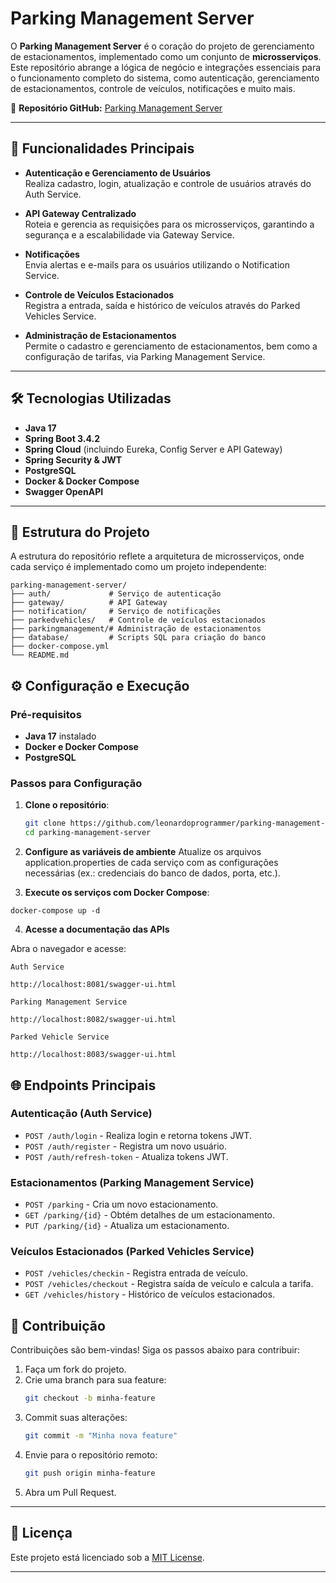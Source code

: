 # Parking Management Server

O **Parking Management Server** é o coração do projeto de gerenciamento de estacionamentos, implementado como um conjunto de **microsserviços**. Este repositório abrange a lógica de negócio e integrações essenciais para o funcionamento completo do sistema, como autenticação, gerenciamento de estacionamentos, controle de veículos, notificações e muito mais.

🔗 **Repositório GitHub:** [Parking Management Server](https://github.com/leonardoprogrammer/parking-management-server)

---

## 🚀 Funcionalidades Principais

- **Autenticação e Gerenciamento de Usuários**  
  Realiza cadastro, login, atualização e controle de usuários através do Auth Service.

- **API Gateway Centralizado**  
  Roteia e gerencia as requisições para os microsserviços, garantindo a segurança e a escalabilidade via Gateway Service.

- **Notificações**  
  Envia alertas e e-mails para os usuários utilizando o Notification Service.

- **Controle de Veículos Estacionados**  
  Registra a entrada, saída e histórico de veículos através do Parked Vehicles Service.

- **Administração de Estacionamentos**  
  Permite o cadastro e gerenciamento de estacionamentos, bem como a configuração de tarifas, via Parking Management Service.

---

## 🛠️ Tecnologias Utilizadas

- **Java 17**
- **Spring Boot 3.4.2**
- **Spring Cloud** (incluindo Eureka, Config Server e API Gateway)
- **Spring Security & JWT**
- **PostgreSQL**
- **Docker & Docker Compose**
- **Swagger OpenAPI**

---

## 📂 Estrutura do Projeto

A estrutura do repositório reflete a arquitetura de microsserviços, onde cada serviço é implementado como um projeto independente:

```
parking-management-server/
├── auth/             # Serviço de autenticação
├── gateway/          # API Gateway
├── notification/     # Serviço de notificações
├── parkedvehicles/   # Controle de veículos estacionados
├── parkingmanagement/# Administração de estacionamentos
├── database/         # Scripts SQL para criação do banco
├── docker-compose.yml
└── README.md
```

## ⚙️ Configuração e Execução

### Pré-requisitos

- **Java 17** instalado
- **Docker e Docker Compose**
- **PostgreSQL**

### Passos para Configuração

1. **Clone o repositório**:
   ```bash
   git clone https://github.com/leonardoprogrammer/parking-management-server.git
   cd parking-management-server

2. **Configure as variáveis de ambiente**
Atualize os arquivos application.properties de cada serviço com as configurações necessárias (ex.: credenciais do banco de dados, porta, etc.).

3. **Execute os serviços com Docker Compose**:
```
docker-compose up -d
```

4. **Acesse a documentação das APIs**

Abra o navegador e acesse:

`Auth Service`
```
http://localhost:8081/swagger-ui.html
```
`Parking Management Service`
```
http://localhost:8082/swagger-ui.html
```
`Parked Vehicle Service`
```
http://localhost:8083/swagger-ui.html
```

## 🌐 Endpoints Principais

### Autenticação (Auth Service)

- `POST /auth/login` - Realiza login e retorna tokens JWT.
- `POST /auth/register` - Registra um novo usuário.
- `POST /auth/refresh-token` - Atualiza tokens JWT.

### Estacionamentos (Parking Management Service)

- `POST /parking` - Cria um novo estacionamento.
- `GET /parking/{id}` - Obtém detalhes de um estacionamento.
- `PUT /parking/{id}` - Atualiza um estacionamento.

### Veículos Estacionados (Parked Vehicles Service)

- `POST /vehicles/checkin` - Registra entrada de veículo.
- `POST /vehicles/checkout` - Registra saída de veículo e calcula a tarifa.
- `GET /vehicles/history` - Histórico de veículos estacionados.

## 🤝 Contribuição

Contribuições são bem-vindas! Siga os passos abaixo para contribuir:

1. Faça um fork do projeto.
2. Crie uma branch para sua feature:
   ```bash
   git checkout -b minha-feature
   ```
3. Commit suas alterações:
   ```bash
   git commit -m "Minha nova feature"
   ```
4. Envie para o repositório remoto:
   ```bash
   git push origin minha-feature
   ```
5. Abra um Pull Request.

---

## 📝 Licença

Este projeto está licenciado sob a [MIT License](LICENSE).

---
